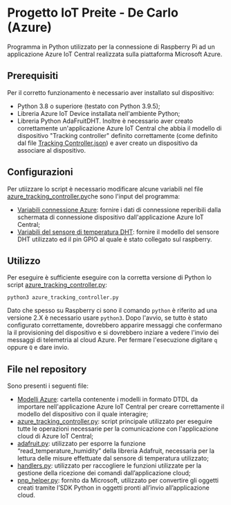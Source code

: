 # Progetto IoT Preite - De Carlo (Azure)
Programma in Python utilizzato per la connessione di Raspberry Pi ad un applicazione Azure IoT Central realizzata sulla piattaforma Microsoft Azure.

## Prerequisiti
Per il corretto funzionamento è necessario aver installato sul dispositivo:
- Python 3.8 o superiore (testato con Python 3.9.5);
- Libreria Azure IoT Device installata nell'ambiente Python;
- Libreria Python AdaFruitDHT.
Inoltre è necessario aver creato correttamente un'applicazione Azure IoT Central che abbia il modello di dispositivo "Tracking controller" definito correttamente (come definito dal file [Tracking Controller.json](Modelli%20Azure/Tracking%20Controller.json)) e aver creato un dispositivo da associare al dispositivo.

## Configurazioni
Per utiizzare lo script è necessario modificare alcune variabili nel file [azure_tracking_controller.py](azure_tracking_controller.py)che sono l'input del programma:
- [Variabili connessione Azure](https://github.com/IDALab-unisalento/wot-project-part1-iotproject-preite-decarlo/blob/77245edcce3badb07878bc312a039b8f3c645c20/azure_tracking_controller.py#L16): fornire i dati di connessione reperibili dalla schermata di connessione dispositivo dall'applicazione Azure IoT Central;
- [Variabili del sensore di temperatura DHT](https://github.com/IDALab-unisalento/wot-project-part1-iotproject-preite-decarlo/blob/77245edcce3badb07878bc312a039b8f3c645c20/azure_tracking_controller.py#L33): fornire il modello del sensore DHT utilizzato ed il pin GPIO al quale è stato collegato sul raspberry.

## Utilizzo
Per eseguire è sufficiente eseguire con la corretta versione di Python lo script [azure_tracking_controller.py](azure_tracking_controller.py):
```
python3 azure_tracking_controller.py
```
Dato che spesso su Raspberry ci sono il comando `python` è riferito ad una versione 2.X è necessario usare `python3`.
Dopo l'avvio, se tutto è stato configurato correttamente, dovrebbero apparire messaggi che confermano la il provisioning del dispositivo e si dovrebbero inziare a vedere l'invio dei messaggi di telemetria al cloud Azure.
Per fermare l'esecuzione digitare `q` oppure `Q` e dare invio.


## File nel repository
Sono presenti i seguenti file:
- [Modelli Azure](Modelli%20Azure): cartella contenente i modelli in formato DTDL da importare nell'applicazione Azure IoT Central per creare correttamente il modello del dispositivo con il quale interagire;
- [azure_tracking_controller.py](azure_tracking_controller.py): script principale utilizzato per eseguire tutte le operazioni necessarie per la comunicazione con l'applicazione cloud di Azure IoT Central;
- [adafruit.py](adafruit.py): utilizzato per esporre la funzione “read_temperature_humidity” della libreria Adafruit, necessaria per la lettura delle misure effettuate dal sensore di temperatura utilizzato;
- [handlers.py](handlers.py): utilizzato per raccogliere le funzioni utilizzate per la gestione della ricezione dei comandi dall’applicazione cloud;
- [pnp_helper.py](pnp_helper.py): fornito da Microsoft, utilizzato per convertire gli oggetti creati tramite l’SDK Python in oggetti pronti all’invio all’applicazione cloud.
